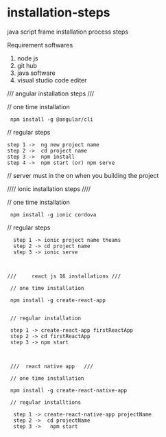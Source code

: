 # installation-steps
java script frame installation process steps


Requirement softwares

1) node js
2) git hub
3) java software
4) visual studio code editer 




  ///     angular installation steps  ///
  
  
  // one time  installation
  
     npm install -g @angular/cli
     
 //  regular steps
   
    step 1 ->  ng new project name
    step 2 ->  cd project name
    step 3 ->  npm install
    step 4 ->  npm start (or) npm serve 
    
 // server must in the on  when you building the project
 
 
 
 
 
 
   ////       ionic installation steps ////
   
   // one time installation  
   
     npm install -g ionic cordova
     
  // regular steps 
    
      step 1 -> ionic project name theams
      step 2 -> cd project name
      step 3 -> ionic serve
      
      
      
    ///     react js 16 installations ///
     
     // one time installation 
     
     npm install -g create-react-app
     
     
     // regular installation 
     
     step 1 -> create-react-app firstReactApp
     step 2 -> cd firstReactApp
     step 3 -> npm start
     
     
     
     ///  react native app   ///
     
     // one time installation 
     
     npm install -g create-react-native-app
     
     // regular installtions
     
      step 1 -> create-react-native-app projectName
      step 2 ->  cd projectName
      step 3 ->   npm start
      
     
     
       
    
    
    
    
    
